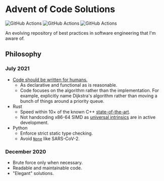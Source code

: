 # Advent of Code Solutions
![GitHub Actions](https://github.com/chaichontat/advent-of-code/actions/workflows/python-package-conda.yml/badge.svg)
![GitHub Actions](https://github.com/chaichontat/advent-of-code/actions/workflows/rust.yml/badge.svg)
![GitHub Actions](https://github.com/chaichontat/advent-of-code/actions/workflows/haskell.yml/badge.svg)

An evolving repository of best practices in software engineering that I'm aware of.

## Philosophy
### July 2021
- [Code should be written for humans.](https://douglasorr.github.io/2020-03-data-for-machines/article.html)
  - As declarative and functional as is reasonable.
  - Code focuses on the algorithm rather than the implementation. For example, explicitly name Dijkstra's algorithm rather than moving a bunch of things around a priority queue.
- Rust
  - Speed within 10× of the known C++ [state-of-the-art](https://github.com/Voltara?tab=repositories&q=advent&type=&language=&sort=).
  - Not handcoding x86-64 SIMD as [universal intrinsics](https://numpy.org/neps/nep-0038-SIMD-optimizations.html) are in active development.
- Python
  - Enforce strict static type checking.
  - Avoid [`None`](https://www.infoq.com/presentations/Null-References-The-Billion-Dollar-Mistake-Tony-Hoare/) like SARS-CoV-2.

### December 2020
- Brute force only when necessary.
- Readable and maintainable code.
- "Elegant" solutions.
